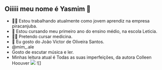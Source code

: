 ## Oiiiii meu nome é Yasmim 💙
- 👩‍💻 Estou trabalhando atualmente como jovem aprendiz na empresa piracanjuba.
- 🌱 Estou cursando meu primeiro ano do ensino médio, na escola Leticia.
- 👩‍⚕️ Pretendo cursar medicina.
- 💙 Eu gosto do João Victor de Oliveira Santos.
- @mim_.ale
- Gosto de escutar música e ler.
- Minhas leitura atual é Todas as suas imperfeições, da autora Colleen Hoouver 
  ![](https://media1.tenor.com/m/A6AdoyHHj74AAAAd/the-chosen-os-escolhidos.gif)
  ![]
  
